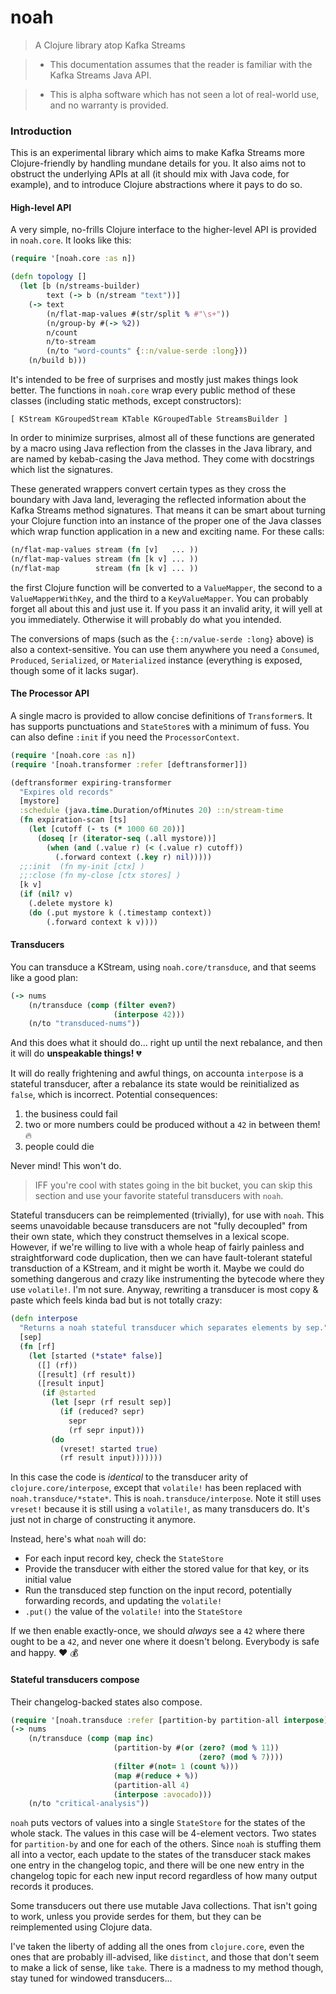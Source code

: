 # noah
> A Clojure library atop Kafka Streams

> * This documentation assumes that the reader is familiar with the Kafka Streams Java API.

> * This is alpha software which has not seen a lot of real-world use, and no warranty is provided.

### Introduction

This is an experimental library which aims to make Kafka Streams more Clojure-friendly by handling mundane details for you. It also aims not to obstruct the underlying APIs at all (it should mix with Java code, for example), and to introduce Clojure abstractions where it pays to do so.

#### High-level API
A very simple, no-frills Clojure interface to the higher-level API is provided in `noah.core`. It looks like this:

```clojure
(require '[noah.core :as n])

(defn topology []
  (let [b (n/streams-builder)
        text (-> b (n/stream "text"))]
    (-> text
        (n/flat-map-values #(str/split % #"\s+"))
        (n/group-by #(-> %2))
        n/count
        n/to-stream
        (n/to "word-counts" {::n/value-serde :long}))
    (n/build b)))
```

It's intended to be free of surprises and mostly just makes things look better. The functions in `noah.core` wrap every public method of these classes (including static methods, except constructors):

`[ KStream KGroupedStream KTable KGroupedTable StreamsBuilder ]`

In order to minimize surprises, almost all of these functions are generated by a macro using Java reflection from the classes in the Java library, and are named by kebab-casing the Java method. They come with docstrings which list the signatures.

These generated wrappers convert certain types as they cross the boundary with Java land, leveraging the reflected information about the Kafka Streams method signatures. That means it can be smart about turning your Clojure function into an instance of the proper one of the Java classes which wrap function application in a new and exciting name. For these calls:

```clojure
(n/flat-map-values stream (fn [v]   ... ))
(n/flat-map-values stream (fn [k v] ... ))
(n/flat-map        stream (fn [k v] ... ))
```

the first Clojure function will be converted to a `ValueMapper`, the second to a `ValueMapperWithKey`, and the third to a `KeyValueMapper`. You can probably forget all about this and just use it. If you pass it an invalid arity, it will yell at you immediately. Otherwise it will probably do what you intended.

The conversions of maps (such as the `{::n/value-serde :long}` above) is also a context-sensitive. You can use them anywhere you need a `Consumed`, `Produced`, `Serialized`, or `Materialized` instance (everything is exposed, though some of it lacks sugar).

#### The Processor API
A single macro is provided to allow concise definitions of `Transformer`s. It has supports punctuations and `StateStore`s with a minimum of fuss. You can also define `:init` if you need the `ProcessorContext`.

```clojure
(require '[noah.core :as n])
(require '[noah.transformer :refer [deftransformer]])

(deftransformer expiring-transformer
  "Expires old records"
  [mystore]
  :schedule (java.time.Duration/ofMinutes 20) ::n/stream-time
  (fn expiration-scan [ts]
    (let [cutoff (- ts (* 1000 60 20))]
      (doseq [r (iterator-seq (.all mystore))]
        (when (and (.value r) (< (.value r) cutoff))
          (.forward context (.key r) nil)))))
  ;;:init  (fn my-init [ctx] )
  ;;:close (fn my-close [ctx stores] )
  [k v]
  (if (nil? v)
    (.delete mystore k)
    (do (.put mystore k (.timestamp context))
        (.forward context k v))))
```

#### Transducers

You can transduce a KStream, using `noah.core/transduce`, and that seems like a good plan:

```clojure
(-> nums
    (n/transduce (comp (filter even?)
                       (interpose 42)))
    (n/to "transduced-nums"))
```

And this does what it should do... right up until the next rebalance, and then it will do  **unspeakable things!** :broken_heart:

It will do really frightening and awful things, on accounta `interpose` is a stateful transducer, after a rebalance its state would be reinitialized as `false`, which is incorrect. Potential consequences:

1. the business could fail
1. two or more numbers could be produced without a `42` in between them! :fire: 
1. people could die

Never mind! This won't do.

> IFF you're cool with states going in the bit bucket, you can skip this section and use your favorite stateful transducers with `noah`.

Stateful transducers can be reimplemented (trivially), for use with `noah`. This seems unavoidable because transducers are not "fully decoupled" from their own state, which they construct themselves in a lexical scope. However, if we're willing to live with a whole heap of fairly painless and straightforward code duplication, then we can have fault-tolerant stateful transduction of a KStream, and it might be worth it. Maybe we could do something dangerous and crazy like instrumenting the bytecode where they use `volatile!`. I'm not sure. Anyway, rewriting a transducer is most copy & paste which feels kinda bad but is not totally crazy:

```clojure
(defn interpose
  "Returns a noah stateful transducer which separates elements by sep."
  [sep]
  (fn [rf]
    (let [started (*state* false)]
      ([] (rf))
      ([result] (rf result))
      ([result input]
       (if @started
         (let [sepr (rf result sep)]
           (if (reduced? sepr)
             sepr
             (rf sepr input)))
         (do
           (vreset! started true)
           (rf result input)))))))
```

In this case the code is *identical* to the transducer arity of `clojure.core/interpose`, except that `volatile!` has been replaced with `noah.transduce/*state*`. This is `noah.transduce/interpose`. Note it still uses `vreset!` because it is still using a `volatile!`, as many transducers do. It's just not in charge of constructing it anymore.

Instead, here's what `noah` will do:

* For each input record key, check the `StateStore`
* Provide the transducer with either the stored value for that key, or its initial value
* Run the transduced step function on the input record, potentially forwarding records, and updating the `volatile!`
* `.put()` the value of the `volatile!` into the `StateStore`

If we then enable exactly-once, we should *always* see a `42` where there ought to be a `42`, and never one where it doesn't belong. Everybody is safe and happy. :heart: :moneybag:

#### Stateful transducers compose

Their changelog-backed states also compose.

```clojure
(require '[noah.transduce :refer [partition-by partition-all interpose]])
(-> nums
    (n/transduce (comp (map inc)
                       (partition-by #(or (zero? (mod % 11))
                                          (zero? (mod % 7))))
                       (filter #(not= 1 (count %)))
                       (map #(reduce + %))
                       (partition-all 4)
                       (interpose :avocado)))
    (n/to "critical-analysis"))
```

`noah` puts vectors of values into a single `StateStore` for the states of the whole stack.
The values in this case will be 4-element vectors.
Two states for `partition-by` and one for each of the others.
Since `noah` is stuffing them all into a vector, each update to the states of the transducer stack makes one entry in the changelog topic, and there will be one new entry in the changelog topic for each new input record regardless of how many output records it produces.

Some transducers out there use mutable Java collections. That isn't going to work, unless you provide serdes for them, but they can be reimplemented using Clojure data.

I've taken the liberty of adding all the ones from `clojure.core`, even the ones that are probably ill-advised, like `distinct`, and those that don't seem to make a lick of sense, like `take`. There is a madness to my method though, stay tuned for windowed transducers...

